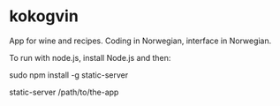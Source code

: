 kokogvin
========

App for wine and recipes. Coding in Norwegian, interface in Norwegian.

To run with node.js, install Node.js and then:

sudo npm install -g static-server

static-server /path/to/the-app
